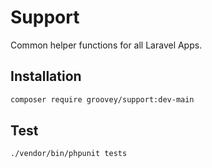 # Support

Common helper functions for all Laravel Apps.

## Installation

```bash
composer require groovey/support:dev-main
```

## Test

```bash
./vendor/bin/phpunit tests
```
